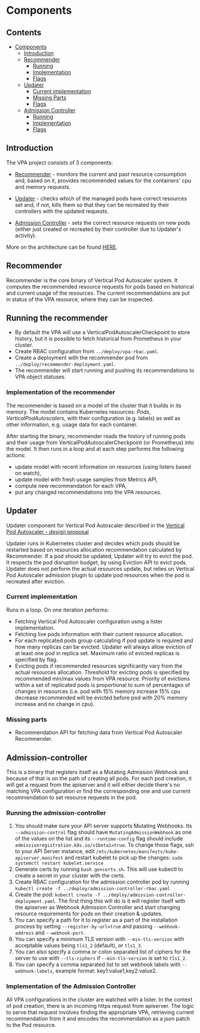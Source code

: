 # Components

## Contents

- [Components](#components)
  - [Introduction](#introduction)
  - [Recommender](#recommender)
    - [Running](#running-the-recommender)
    - [Implementation](#implementation-of-the-recommender)
    - [Flags](flags.md#what-are-the-parameters-to-vpa-recommender)
  - [Updater](#updater)
    - [Current implementation](#current-implementation)
    - [Missing Parts](#missing-parts)
    - [Flags](flags.md#what-are-the-parameters-to-vpa-updater)
  - [Admission Controller](#admission-controller)
    - [Running](#running-the-admission-controller)
    - [Implementation](#implementation-of-the-admission-controller)
    - [Flags](flags.md#what-are-the-parameters-to-vpa-admission-controller)

## Introduction

The VPA project consists of 3 components:

- [Recommender](#recommender) - monitors the current and past resource consumption and, based on it,
  provides recommended values for the containers' cpu and memory requests.

- [Updater](#updater) - checks which of the managed pods have correct resources set and, if not,
  kills them so that they can be recreated by their controllers with the updated requests.

- [Admission Controller](#admission-controller) - sets the correct resource requests on new pods (either just created
  or recreated by their controller due to Updater's activity).

More on the architecture can be found [HERE](https://github.com/kubernetes/design-proposals-archive/blob/main/autoscaling/vertical-pod-autoscaler.md).

## Recommender

Recommender is the core binary of Vertical Pod Autoscaler system.
It computes the recommended resource requests for pods based on
historical and current usage of the resources.
The current recommendations are put in status of the VPA resource, where they
can be inspected.

## Running the recommender

- By default the VPA will use a VerticalPodAutoscalerCheckpoint to store history, but
  it is possible to fetch historical from Prometheus in your cluster.
- Create RBAC configuration from `../deploy/vpa-rbac.yaml`.
- Create a deployment with the recommender pod from
  `../deploy/recommender-deployment.yaml`.
- The recommender will start running and pushing its recommendations to VPA
  object statuses.

### Implementation of the recommender

The recommender is based on a model of the cluster that it builds in its memory.
The model contains Kubernetes resources: *Pods*, *VerticalPodAutoscalers*, with
their configuration (e.g. labels) as well as other information, e.g. usage data for
each container.

After starting the binary, recommender reads the history of running pods and
their usage from VerticalPodAutoscalerCheckpoint (or Prometheus) into the model.
It then runs in a loop and at each step performs the following actions:

- update model with recent information on resources (using listers based on
  watch),
- update model with fresh usage samples from Metrics API,
- compute new recommendation for each VPA,
- put any changed recommendations into the VPA resources.

## Updater

Updater component for Vertical Pod Autoscaler described in the [Vertical Pod Autoscaler - design proposal](https://github.com/kubernetes/community/pull/338)

Updater runs in Kubernetes cluster and decides which pods should be restarted
based on resources allocation recommendation calculated by Recommender.
If a pod should be updated, Updater will try to evict the pod.
It respects the pod disruption budget, by using Eviction API to evict pods.
Updater does not perform the actual resources update, but relies on Vertical Pod Autoscaler admission plugin
to update pod resources when the pod is recreated after eviction.

### Current implementation

Runs in a loop. On one iteration performs:

- Fetching Vertical Pod Autoscaler configuration using a lister implementation.
- Fetching live pods information with their current resource allocation.
- For each replicated pods group calculating if pod update is required and how many replicas can be evicted.
Updater will always allow eviction of at least one pod in replica set. Maximum ratio of evicted replicas is specified by flag.
- Evicting pods if recommended resources significantly vary from the actual resources allocation.
Threshold for evicting pods is specified by recommended min/max values from VPA resource.
Priority of evictions within a set of replicated pods is proportional to sum of percentages of changes in resources
(i.e. pod with 15% memory increase 15% cpu decrease recommended will be evicted
before pod with 20% memory increase and no change in cpu).

### Missing parts

- Recommendation API for fetching data from Vertical Pod Autoscaler Recommender.

## Admission-controller

This is a binary that registers itself as a Mutating Admission Webhook
and because of that is on the path of creating all pods.
For each pod creation, it will get a request from the apiserver and it will
either decide there's no matching VPA configuration or find the corresponding
one and use current recommendation to set resource requests in the pod.

### Running the admission-controller

1. You should make sure your API server supports Mutating Webhooks.
Its `--admission-control` flag should have `MutatingAdmissionWebhook` as one of
the values on the list and its `--runtime-config` flag should include
`admissionregistration.k8s.io/v1beta1=true`.
To change those flags, ssh to your API Server instance, edit
`/etc/kubernetes/manifests/kube-apiserver.manifest` and restart kubelet to pick
up the changes: ```sudo systemctl restart kubelet.service```
1. Generate certs by running `bash gencerts.sh`. This will use kubectl to create
   a secret in your cluster with the certs.
1. Create RBAC configuration for the admission controller pod by running
   `kubectl create -f ../deploy/admission-controller-rbac.yaml`
1. Create the pod:
   `kubectl create -f ../deploy/admission-controller-deployment.yaml`.
   The first thing this will do is it will register itself with the apiserver as
   Webhook Admission Controller and start changing resource requirements
   for pods on their creation & updates.
1. You can specify a path for it to register as a part of the installation process
   by setting `--register-by-url=true` and passing `--webhook-address` and `--webhook-port`.
1. You can specify a minimum TLS version with `--min-tls-version` with acceptable values being `tls1_2` (default), or `tls1_3`.
1. You can also specify a comma or colon separated list of ciphers for the server to use with `--tls-ciphers` if `--min-tls-version` is set to `tls1_2`.
1. You can specify a comma separated list to set webhook labels with `--webhook-labels`, example format: key1:value1,key2:value2.

### Implementation of the Admission Controller

All VPA configurations in the cluster are watched with a lister.
In the context of pod creation, there is an incoming https request from
apiserver.
The logic to serve that request involves finding the appropriate VPA, retrieving
current recommendation from it and encodes the recommendation as a json patch to
the Pod resource.
